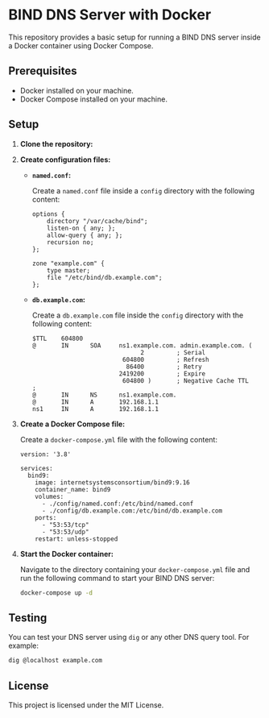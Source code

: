 # BIND DNS Server with Docker

This repository provides a basic setup for running a BIND DNS server inside a Docker container using Docker Compose.

## Prerequisites

- Docker installed on your machine.
- Docker Compose installed on your machine.

## Setup

1. **Clone the repository:**


2. **Create configuration files:**

   - **`named.conf`:**
     
     Create a `named.conf` file inside a `config` directory with the following content:
     
     ```
     options {
         directory "/var/cache/bind";
         listen-on { any; };
         allow-query { any; };
         recursion no;
     };

     zone "example.com" {
         type master;
         file "/etc/bind/db.example.com";
     };
     ```

   - **`db.example.com`:**
     
     Create a `db.example.com` file inside the `config` directory with the following content:
     
     ```
     $TTL    604800
     @       IN      SOA     ns1.example.com. admin.example.com. (
                                   2         ; Serial
                              604800         ; Refresh
                               86400         ; Retry
                             2419200         ; Expire
                              604800 )       ; Negative Cache TTL
     ;
     @       IN      NS      ns1.example.com.
     @       IN      A       192.168.1.1
     ns1     IN      A       192.168.1.1
     ```

3. **Create a Docker Compose file:**

   Create a `docker-compose.yml` file with the following content:

   ```
   version: '3.8'

   services:
     bind9:
       image: internetsystemsconsortium/bind9:9.16
       container_name: bind9
       volumes:
         - ./config/named.conf:/etc/bind/named.conf
         - ./config/db.example.com:/etc/bind/db.example.com
       ports:
         - "53:53/tcp"
         - "53:53/udp"
       restart: unless-stopped
   ```

4. **Start the Docker container:**

   Navigate to the directory containing your `docker-compose.yml` file and run the following command to start your BIND DNS server:

   ```sh
   docker-compose up -d
   ```

## Testing

You can test your DNS server using `dig` or any other DNS query tool. For example:

```sh
dig @localhost example.com
```

## License

This project is licensed under the MIT License.
